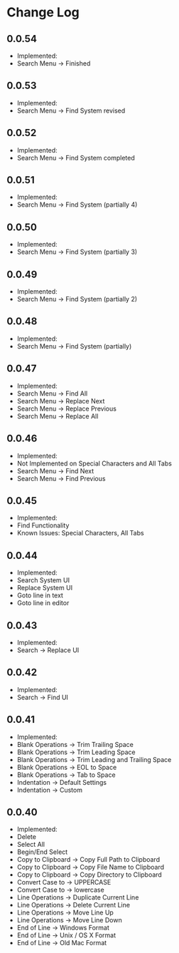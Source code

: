 # Change Log

## 0.0.54

- Implemented:
- Search Menu -> Finished

## 0.0.53

- Implemented:
- Search Menu -> Find System revised


## 0.0.52

- Implemented:
- Search Menu -> Find System completed

## 0.0.51

- Implemented:
- Search Menu -> Find System (partially 4)

## 0.0.50

- Implemented:
- Search Menu -> Find System (partially 3)

## 0.0.49

- Implemented:
- Search Menu -> Find System (partially 2)

## 0.0.48

- Implemented:
- Search Menu -> Find System (partially)

## 0.0.47

- Implemented:
- Search Menu -> Find All
- Search Menu -> Replace Next
- Search Menu -> Replace Previous
- Search Menu -> Replace All

## 0.0.46

- Implemented:
- Not Implemented on Special Characters and All Tabs
- Search Menu -> Find Next
- Search Menu -> Find Previous

## 0.0.45

- Implemented:
- Find Functionality
- Known Issues: Special Characters, All Tabs

## 0.0.44

- Implemented:
- Search System UI
- Replace System UI
- Goto line in text
- Goto line in editor

## 0.0.43

- Implemented:
- Search -> Replace UI


## 0.0.42

- Implemented:
- Search -> Find UI

## 0.0.41

- Implemented:
- Blank Operations -> Trim Trailing Space
- Blank Operations -> Trim Leading Space
- Blank Operations -> Trim Leading and Trailing Space
- Blank Operations -> EOL to Space
- Blank Operations -> Tab to Space
- Indentation -> Default Settings
- Indentation -> Custom


## 0.0.40

- Implemented:
- Delete
- Select All
- Begin/End Select
- Copy to Clipboard -> Copy Full Path to Clipboard
- Copy to Clipboard -> Copy File Name to Clipboard
- Copy to Clipboard -> Copy Directory to Clipboard
- Convert Case to -> UPPERCASE
- Convert Case to -> lowercase
- Line Operations -> Duplicate Current Line
- Line Operations -> Delete Current Line
- Line Operations -> Move Line Up
- Line Operations -> Move Line Down
- End of Line -> Windows Format
- End of Line -> Unix / OS X Format
- End of Line -> Old Mac Format
